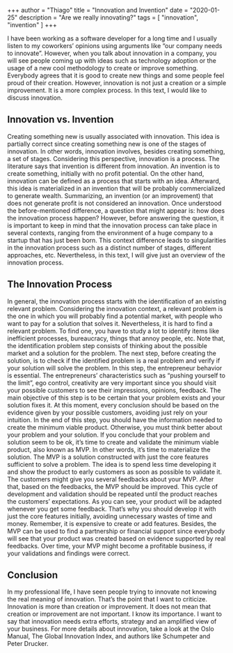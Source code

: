 +++
author = "Thiago"
title = "Innovation and Invention"
date = "2020-01-25"
description = "Are we really innovating?"
tags = [
    "innovation", "invention"
]
+++

I have been working as a software developer for a long time and I usually listen to my coworkers’ opinions using arguments like “our company needs to innovate”. However, when you talk about innovation in a company, you will see people coming up with ideas such as technology adoption or the usage of a new cool methodology to create or improve something.
Everybody agrees that it is good to create new things and some people feel proud of their creation. However, innovation is not just a creation or a simple improvement. It is a more complex process.
In this text, I would like to discuss innovation.


## Innovation vs. Invention

Creating something new is usually associated with innovation. This idea is partially correct since creating something new is one of the stages of innovation. In other words, innovation involves, besides creating something, a set of stages. Considering this perspective, innovation is a process.
The literature says that invention is different from innovation. An invention is to create something, initially with no profit potential. On the other hand, innovation can be defined as a process that starts with an idea. Afterward, this idea is materialized in an invention that will be probably commercialized to generate wealth. Summarizing, an invention (or an improvement) that does not generate profit is not considered an innovation.
Once understood the before-mentioned difference, a question that might appear is: how does the innovation process happen? However, before answering the question, it is important to keep in mind that the innovation process can take place in several contexts, ranging from the environment of a huge company to a startup that has just been born. This context difference leads to singularities in the innovation process such as a distinct number of stages, different approaches, etc. Nevertheless, in this text, I will give just an overview of the innovation process.

## The Innovation Process

In general, the innovation process starts with the identification of an existing relevant problem. Considering the innovation context, a relevant problem is the one in which you will probably find a potential market, with people who want to pay for a solution that solves it. Nevertheless, it is hard to find a relevant problem. To find one, you have to study a lot to identify items like inefficient processes, bureaucracy, things that annoy people, etc. Note that, the identification problem step consists of thinking about the possible market and a solution for the problem.
The next step, before creating the solution, is to check if the identified problem is a real problem and verify if your solution will solve the problem. In this step, the entrepreneur behavior is essential. The entrepreneurs’ characteristics such as “pushing yourself to the limit”, ego control, creativity are very important since you should visit your possible customers to see their impressions, opinions, feedback. The main objective of this step is to be certain that your problem exists and your solution fixes it. At this moment, every conclusion should be based on the evidence given by your possible customers, avoiding just rely on your intuition.
In the end of this step, you should have the information needed to create the minimum viable product. Otherwise, you must think better about your problem and your solution.
If you conclude that your problem and solution seem to be ok, it’s time to create and validate the minimum viable product, also known as MVP. In other words, it’s time to materialize the solution. The MVP is a solution constructed with just the core features sufficient to solve a problem. The idea is to spend less time developing it and show the product to early customers as soon as possible to validate it. The customers might give you several feedbacks about your MVP. After that, based on the feedbacks, the MVP should be improved. This cycle of development and validation should be repeated until the product reaches the customers’ expectations. As you can see, your product will be adapted whenever you get some feedback. That’s why you should develop it with just the core features initially, avoiding unnecessary wastes of time and money. Remember, it is expensive to create or add features.
Besides, the MVP can be used to find a partnership or financial support since everybody will see that your product was created based on evidence supported by real feedbacks. Over time, your MVP 
might become a profitable business, if your validations and findings were correct.

## Conclusion

In my professional life, I have seen people trying to innovate not knowing the real meaning of innovation. That’s the point that I want to criticize. Innovation is more than creation or improvement. It does not mean that creation or improvement are not important. I know its importance.
I want to say that innovation needs extra efforts, strategy and an amplified view of your business.
For more details about innovation, take a look at the Oslo Manual, The Global Innovation Index, and authors like Schumpeter and Peter Drucker.